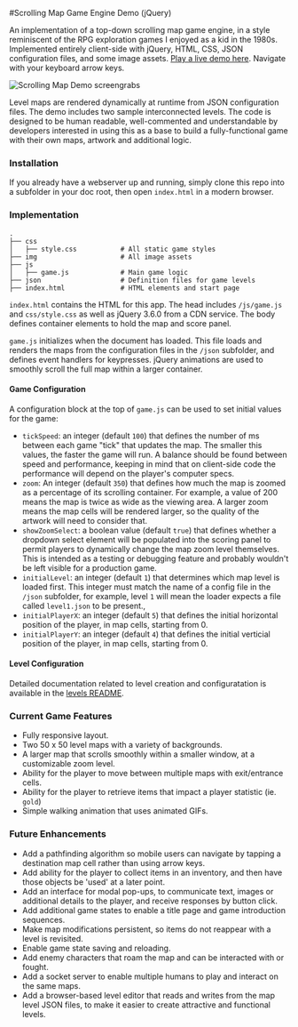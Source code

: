 #Scrolling Map Game Engine Demo (jQuery)

An implementation of a top-down scrolling map game engine, in a style reminiscent of the RPG exploration games I enjoyed as a kid in the 1980s. Implemented entirely client-side with jQuery, HTML, CSS, JSON configuration files, and some image assets. [Play a live demo here](https://www.garysmith.ca/demos/scrolling-map-demo/). Navigate with your keyboard arrow keys. 

![Scrolling Map Demo screengrabs](https://www.garysmith.ca/assets/demo-scroll-map-screen-grabs.png)

Level maps are rendered dynamically at runtime from JSON configuration files. The demo includes two sample interconnected levels. The code is designed to be human readable, well-commented and understandable by developers interested in using this as a base to build a fully-functional game with their own maps, artwork and additional logic.

### Installation

If you already have a webserver up and running, simply clone this repo into a subfolder in your doc root, then open `index.html` in a modern browser.

### Implementation

```
.
├── css
│   ├── style.css           # All static game styles
├── img                     # All image assets
├── js                     
│   ├── game.js             # Main game logic
├── json                    # Definition files for game levels
├── index.html              # HTML elements and start page
```

`index.html` contains the HTML for this app. The head includes `/js/game.js` and `css/style.css` as well as jQuery 3.6.0 from a CDN service. The body defines container elements to hold the map and score panel. 

`game.js` initializes when the document has loaded. This file loads and renders the maps from the configuration files in the `/json` subfolder, and defines event handlers for keypresses. jQuery animations are used to smoothly scroll the full map within a larger container.

#### Game Configuration

A configuration block at the top of `game.js` can be used to set initial values for the game:
- `tickSpeed`: an integer (default `100`) that defines the number of ms between each game "tick" that updates the map. The smaller this values, the faster the game will run. A balance should be found between speed and performance, keeping in mind that on client-side code the performance will depend on the player's computer specs.
- `zoom`: An integer (default `350`) that defines how much the map is zoomed as a percentage of its scrolling container. For example, a value of 200 means the map is twice as wide as the viewing area. A larger zoom means the map cells will be rendered larger, so the quality of the artwork will need to consider that.
- `showZoomSelect`: a boolean value (default `true`) that defines whether a dropdown select element will be populated into the scoring panel to permit players to dynamically change the map zoom level themselves. This is intended as a testing or debugging feature and probably wouldn't be left visible for a production game.
- `initialLevel`: an integer (default `1`) that determines which map level is loaded first. This integer must match the name of a config file in the `/json` subfolder, for example, level `1` will mean the loader expects a file called `level1.json` to be present.,
- `initialPlayerX`: an integer (default `5`) that defines the initial horizontal position of the player, in map cells, starting from 0.
- `initialPlayerY`: an integer (default `4`) that defines the initial verticial position of the player, in map cells, starting from 0.

#### Level Configuration

Detailed documentation related to level creation and configuratation is available in the [levels README](https://github.com/garyesmith/scrolling-map-game-engine-demo/json/).


### Current Game Features
- Fully responsive layout.
- Two 50 x 50 level maps with a variety of backgrounds.
- A larger map that scrolls smoothly within a smaller window, at a customizable zoom level.
- Ability for the player to move between multiple maps with exit/entrance cells.
- Ability for the player to retrieve items that impact a player statistic (ie. `gold`)
- Simple walking animation that uses animated GIFs.

### Future Enhancements
- Add a pathfinding algorithm so mobile users can navigate by tapping a destination map cell rather than using arrow keys.
- Add ability for the player to collect items in an inventory, and then have those objects be 'used' at a later point.
- Add an interface for modal pop-ups, to communicate text, images or additional details to the player, and receive responses by button click.
- Add additional game states to enable a title page and game introduction sequences.
- Make map modifications persistent, so items do not reappear with a level is revisited.
- Enable game state saving and reloading.
- Add enemy characters that roam the map and can be interacted with or fought.
- Add a socket server to enable multiple humans to play and interact on the same maps.
- Add a browser-based level editor that reads and writes from the map level JSON files, to make it easier to create attractive and functional levels.